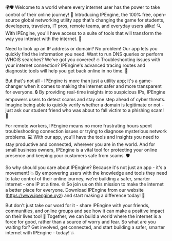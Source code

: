 🌍🛡️ Welcome to a world where every internet user has the power to take control of their online journey! 🚀 Introducing IPEngine, the 100% free, open-source global networking utility app that's changing the game for students, developers, travelers, IT pros, remote teams, and everyday users alike! 🔍 With IPEngine, you'll have access to a suite of tools that will transform the way you interact with the internet. 📡

Need to look up an IP address or domain? No problem! Our app lets you quickly find the information you need. Want to run DNS queries or perform WHOIS searches? We've got you covered! 🔥 Troubleshooting issues with your internet connection? IPEngine's advanced tracing routes and diagnostic tools will help you get back online in no time. 🚀

But that's not all - IPEngine is more than just a utility app; it's a game-changer when it comes to making the internet safer and more transparent for everyone. 🔒 By providing real-time insights into suspicious IPs, IPEngine empowers users to detect scams and stay one step ahead of cyber threats. Imagine being able to quickly verify whether a domain is legitimate or not - just ask our student friend who was about to fall victim to a phishing scam! 🤔

For remote workers, IPEngine means no more frustrating hours spent troubleshooting connection issues or trying to diagnose mysterious network problems. 💻 With our app, you'll have the tools and insights you need to stay productive and connected, wherever you are in the world. And for small business owners, IPEngine is a vital tool for protecting your online presence and keeping your customers safe from scams. 🛡️

So why should you care about IPEngine? Because it's not just an app - it's a movement! 💥 By empowering users with the knowledge and tools they need to take control of their online journey, we're building a safer, smarter internet - one IP at a time. 🌐 So join us on this mission to make the internet a better place for everyone. Download IPEngine from our website (https://www.ipengine.xyz) and start making a difference today! 🔗

But don't just take our word for it - share IPEngine with your friends, communities, and online groups and see how it can make a positive impact on their lives too! 🤝 Together, we can build a world where the internet is a force for good, rather than a source of worry and fear. So what are you waiting for? Get involved, get connected, and start building a safer, smarter internet with IPEngine - today! 💥